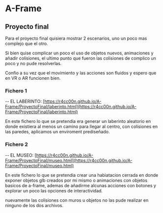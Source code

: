 # A-Frame
## Proyecto final
Para el proyecto final quisiera mostrar 2 escenarios, uno un poco mas complejo que el otro.

Si bien quise complicar un poco el uso de objetos nuevos, animaciones y añadir colisiones, el ultimo punto que fueron las colisiones de complico un poco y no pude resolverlas.

Confio a su vez que el movimiento y las acciones son fluidos y espero que en VR o AR funcionen bien.

### Fichero 1 
-- EL LABERINTO: [https://r4cc00n.github.io/A-Frame/ProyectoFinal/laberinto.html](https://r4cc00n.github.io/A-Frame/ProyectoFinal/laberinto.html) 

En este fichero lo que se pretendia era generar un laberinto aleatorio en donde existiera al menos un camino para llegar al centro, con colisiones en las paredes, aplicamos un enviroment prediseñado.

### Fichero 2 
-- EL MUSEO: [https://r4cc00n.github.io/A-Frame/ProyectoFinal/museo.html](https://r4cc00n.github.io/A-Frame/ProyectoFinal/museo.html) 

En este fichero lo que se pretendia crear una habiatacion cerrada en donde exponer objetos glb creados por mi mismo o animaciones con objetos basicos de a-frame, ademas de añadirme alcunas acciones con botones y explorar un poco las opciones de interactividad.

nuevamente las colisiones con muros u objetos no las pude realizar en ninguno de los dos archivos.